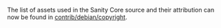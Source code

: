 The list of assets used in the Sanity Core source and their attribution can now be found in [contrib/debian/copyright](../contrib/debian/copyright).
